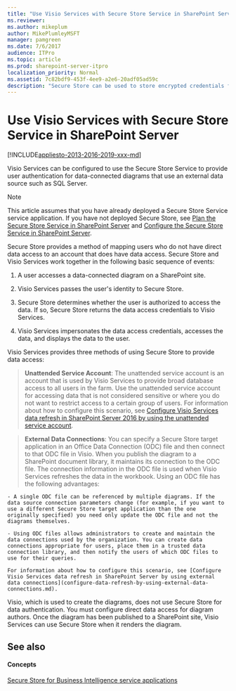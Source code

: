 ```yaml
---
title: "Use Visio Services with Secure Store Service in SharePoint Server"
ms.reviewer: 
ms.author: mikeplum
author: MikePlumleyMSFT
manager: pamgreen
ms.date: 7/6/2017
audience: ITPro
ms.topic: article
ms.prod: sharepoint-server-itpro
localization_priority: Normal
ms.assetid: 7c82bdf9-453f-4ee9-a2e6-20adf05ad59c
description: "Secure Store can be used to store encrypted credentials for use in refreshing data-connected Visio diagrams in Visio Services."
---
```


# Use Visio Services with Secure Store Service in SharePoint Server

[!INCLUDE[appliesto-2013-2016-2019-xxx-md](../includes/appliesto-2013-2016-2019-xxx-md.md)]
  
Visio Services can be configured to use the Secure Store Service to provide user authentication for data-connected diagrams that use an external data source such as SQL Server.
  
> [!NOTE]
> This article assumes that you have already deployed a Secure Store Service service application. If you have not deployed Secure Store, see [Plan the Secure Store Service in SharePoint Server](/previous-versions/office/sharepoint-server-2010/ee806889(v=office.14)) and [Configure the Secure Store Service in SharePoint Server](configure-the-secure-store-service.md). 
  
Secure Store provides a method of mapping users who do not have direct data access to an account that does have data access. Secure Store and Visio Services work together in the following basic sequence of events:
  
1. A user accesses a data-connected diagram on a SharePoint site.
    
2. Visio Services passes the user's identity to Secure Store.
    
3. Secure Store determines whether the user is authorized to access the data. If so, Secure Store returns the data access credentials to Visio Services.
    
4. Visio Services impersonates the data access credentials, accesses the data, and displays the data to the user.
    
Visio Services provides three methods of using Secure Store to provide data access:
  
> **Unattended Service Account**: The unattended service account is an account that is used by Visio Services to provide broad database access to all users in the farm. Use the unattended service account for accessing data that is not considered sensitive or where you do not want to restrict access to a certain group of users. For information about how to configure this scenario, see [Configure Visio Services data refresh in SharePoint Server 2016 by using the unattended service account](configure-the-unattended-service-account.md).
    
> **External Data Connections**: You can specify a Secure Store target application in an Office Data Connection (ODC) file and then connect to that ODC file in Visio. When you publish the diagram to a SharePoint document library, it maintains its connection to the ODC file. The connection information in the ODC file is used when Visio Services refreshes the data in the workbook. Using an ODC file has the following advantages:
    
    - A single ODC file can be referenced by multiple diagrams. If the data source connection parameters change (for example, if you want to use a different Secure Store target application than the one originally specified) you need only update the ODC file and not the diagrams themselves.
    
    - Using ODC files allows administrators to create and maintain the data connections used by the organization. You can create data connections appropriate for users, place them in a trusted data connection library, and then notify the users of which ODC files to use for their queries.
    
    For information about how to configure this scenario, see [Configure Visio Services data refresh in SharePoint Server by using external data connections](configure-data-refresh-by-using-external-data-connections.md).
    
Visio, which is used to create the diagrams, does not use Secure Store for data authentication. You must configure direct data access for diagram authors. Once the diagram has been published to a SharePoint site, Visio Services can use Secure Store when it renders the diagram.
  
## See also

#### Concepts

[Secure Store for Business Intelligence service applications](secure-store-for-business-intelligence-service-applications.md)

